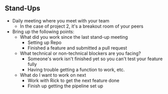 ## Stand-Ups
- Daily meeting where you meet with your team
    - In the case of project 2, it's a breakout room of your peers
- Bring up the following points:
    - What did you work since the last stand-up meeting
        - Setting up Repo
        - Finished a feature and submitted a pull request
    - What technical or non-technical blockers are you facing?
        - Someone's work isn't finished yet so you can't test your feature fully
        - Having trouble getting a function to work, etc.
    - What do I want to work on next
        - Work with Rick to get the next feature done
        - Finish up getting the pipeline set up